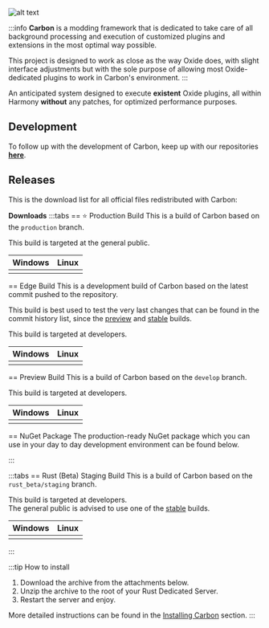 ![alt text](/logos/carbon-banner.webp)

:::info 
**Carbon** is a modding framework that is dedicated to take care of all background processing and execution of customized plugins and extensions in the most optimal way possible.

This project is designed to work as close as the way Oxide does, with slight interface adjustments but with the sole purpose of allowing most Oxide-dedicated plugins to work in Carbon's environment.
:::

An anticipated system designed to execute **existent** Oxide plugins, all within Harmony **without** any patches, for optimized performance purposes.

## Development

To follow up with the development of Carbon, keep up with our repositories [**here**](https://github.com/CarbonCommunity).

## Releases  
This is the download list for all official files redistributed with Carbon:

**Downloads**
:::tabs
== ⭐ Production Build
This is a build of Carbon based on the `production` branch.

This build is targeted at the general public.

|Windows|Linux|
| :-----: | :----: |
| <CarbonButton href="https://github.com/CarbonCommunity/Carbon.Core/releases/download/production\_build/Carbon.Windows.Release.zip" text="Download Here" external/> | <CarbonButton href="https://github.com/CarbonCommunity/Carbon.Core/releases/download/production\_build/Carbon.Linux.Release.tar.gz" text="Download Here" external/> |

== Edge Build
This is a development build of Carbon based on the latest commit pushed to the repository.

This build is best used to test the very last changes that can be found in the commit history list, since the [preview](https://github.com/Carbon-Modding/Carbon.Core/releases/preview\_build) and [stable](https://github.com/Carbon-Modding/Carbon.Core/releases/latest) builds.

This build is targeted at developers.

|Windows|Linux|
| :-----: | :----: |
| <CarbonButton href="https://github.com/CarbonCommunity/Carbon.Core/releases/download/edge\_build/Carbon.Windows.Debug.zip" text="Download Here" external/> | <CarbonButton href="https://github.com/CarbonCommunity/Carbon.Core/releases/download/edge\_build/Carbon.Linux.Debug.tar.gz" text="Download Here" external/> |

== Preview Build
This is a build of Carbon based on the `develop` branch.

This build is targeted at developers.

|Windows|Linux|
| :-----: | :----: |
| <CarbonButton href="https://github.com/CarbonCommunity/Carbon.Core/releases/download/preview\_build/Carbon.Windows.Debug.zip" text="Download Here" external/> | <CarbonButton href="https://github.com/CarbonCommunity/Carbon.Core/releases/download/preview\_build/Carbon.Linux.Debug.tar.gz" text="Download Here" external/> |

== NuGet Package
The production-ready NuGet package which you can use in your day to day development environment can be found below.

<CarbonButton href="https://www.nuget.org/packages/Carbon.Community" text="Download Here" external/>
:::

:::tabs
== Rust (Beta) Staging Build
This is a build of Carbon based on the `rust_beta/staging` branch.

This build is targeted at developers.\
The general public is advised to use one of the [stable](https://github.com/Carbon-Modding/Carbon.Core/releases/latest) builds.

|Windows|Linux|
| :-----: | :----: |
| <CarbonButton href="https://github.com/CarbonCommunity/Carbon.Core/releases/download/preview\_build/Carbon.Windows.Debug.zip" text="Download Here" external/> | <CarbonButton href="https://github.com/CarbonCommunity/Carbon.Core/releases/download/preview\_build/Carbon.Linux.Debug.tar.gz" text="Download Here" external/> |


:::

:::tip How to install
1. Download the archive from the attachments below.
2. Unzip the archive to the root of your Rust Dedicated Server.
3. Restart the server and enjoy.

More detailed instructions can be found in the [Installing Carbon](./installing-carbon.md) section.
:::
